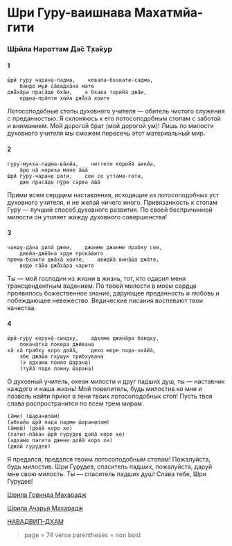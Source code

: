 # Шри Гуру-ваишнава Махатмйа-гити

### Ш́рӣла Нароттам Да̄с Т̣ха̄кур

#### 1

    ш́рӣ гуру чаран̣а-падма,    кевала-бхакати-садма,
        бандо муи са̄вадха̄на мате
    джа̄̐ха̄ра праса̄де бха̄и,    э бхава торийа̄ джа̄и,
        кр̣ш̣н̣а-пра̄пти хойа джа̄̐ха̄ хоите

Лотосоподобные стопы духовного учителя — обитель чистого служения с преданностью. Я склоняюсь к его лотосоподобным стопам с заботой и вниманием. Мой дорогой брат (мой дорогой ум)! Лишь по милости духовного учителя мы сможем пересечь этот материальный мир.

#### 2

    гуру-мукха-падма-ва̄кйа,    читтете корийа̄ аикйа,
        а̄ро на̄ кориха мане а̄ш́а̄
    ш́рӣ гуру-чаран̣е рати,    сеи се уттама-гати,
        дже праса̄де пӯре сарва а̄ш́а̄

Прими всем сердцем наставления, исходящие из лотосоподобных уст духовного учителя, и не желай ничего иного. Привязанность к стопам Гуру — лучший способ духовного развития. По своей беспричинной милости он утоляет жажду духовного совершенства!

#### 3

    чакш̣у-да̄на дила̄ джеи,    джанме джанме прабху сеи,
        дивйа-джн̃а̄на хр̣де прока̄ш́ито
    према-бхакти джа̄ха̄ хоите,    авидйа̄ вина̄ш́а джа̄те,
        веде га̄йа джа̄̐ха̄ра чарито

Ты — мой господин из жизни в жизнь, тот, кто одарил меня трансцендентным вúдением. По твоей милости в моем сердце проявилось божественное знание, дарующее преданность и любовь и побеждающее невежество. Ведические писания воспевают твои качества.

#### 4

    ш́рӣ-гуру корун̣а̄-синдху,    адхама джана̄ра бандху,
        локана̄тха локера джӣвана
    ха̄ ха̄ прабху коро дойа̄,    дехо море пада-чха̄йа̄,
        эбе джаш́а гхуш̣ук трибхувана
        (э адхама лоило ш́аран̣а)
        (туйа̄ паде лоину ш́аран̣а)

О духовный учитель, океан милости и друг падших душ, ты — наставник каждого и наша жизнь! Мой повелитель, будь милостив ко мне и позволь найти приют в тени твоих лотосоподобных стоп! Пусть твоя слава распространится по всем трем мирам.

    (а̄ми) (ш́аран̣илам)
    (абхайа ш́рӣ пада падме ш́аран̣илам)
    (а̄май) (дойа̄ коро хе)
    (патит-па̄ван ш́рӣ гурудев дойа̄ коро хе)
    (адхама патита джене дойа̄ коро хе)
    (джай гурудев)

Я предался, предался твоим лотосоподобным стопам! Пожалуйста, будь милостив. Шри Гурудев, спаситель падших, пожалуйста, даруй мне свою милость. Ты — спаситель падших душ! Слава тебе, Шри Гурудев!


[Шрила Говинда Махарадж](https://soundcloud.com/huron/i5l3uyv5buqo)

[Шрила Ачарья Махарадж](https://soundcloud.com/bharatimaharaj/acharya-maharaj-sri-guru)

[НАВАДВИП-ДХАМ](https://soundcloud.com/bharatimaharaj/navadwip-scsm-sri-guru-charana)

> page = 74
> verse parentheses = non bold